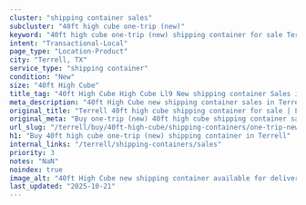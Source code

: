 ```yaml
---
cluster: "shipping container sales"
subcluster: "40ft high cube one-trip (new)"
keyword: "40ft high cube one-trip (new) shipping container for sale Terrell, TX"
intent: "Transactional-Local"
page_type: "Location-Product"
city: "Terrell, TX"
service_type: "shipping container"
condition: "New"
size: "40ft High Cube"
title_tag: "40ft High Cube High Cube Ll9 New shipping container Sales in Terrell | LC Container"
meta_description: "40ft High Cube new shipping container sales in Terrell. High cube containers with extra height. Fast delivery, competitive pricing. Serving shipping containers area. Quote ID: YKM. Call (214) 524-4168 for your free quote today."
original_title: "Terrell 40ft high cube shipping container for sale | LC"
original_meta: "Buy one-trip (new) 40ft high cube shipping container sale with local delivery in Terrell, TX. LC Container — local Since 2003. Request a fast quote today."
url_slug: "/terrell/buy/40ft-high-cube/shipping-containers/one-trip-new"
h1: "Buy 40ft high cube one-trip (new) shipping container in Terrell"
internal_links: "/terrell/shipping-containers/sales"
priority: 3
notes: "NaN"
noindex: true
image_alt: "40ft High Cube new shipping container available for delivery in Terrell"
last_updated: "2025-10-21"
---
```


<!-- TODO: Add unique city/inventory copy, images, and internal links here. -->
